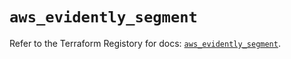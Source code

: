 # `aws_evidently_segment`

Refer to the Terraform Registory for docs: [`aws_evidently_segment`](https://registry.terraform.io/providers/hashicorp/aws/5.11.0/docs/resources/evidently_segment).
